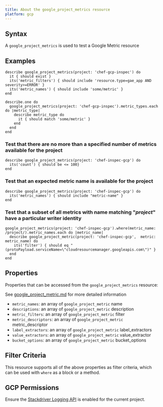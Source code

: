 ```yaml
---
title: About the google_project_metrics resource
platform: gcp
---
```


## Syntax
A `google_project_metrics` is used to test a Google Metric resource

## Examples
```
describe google_project_metrics(project: 'chef-gcp-inspec') do
  it { should exist }
  its('metric_filters') { should include 'resource.type=gae_app AND severity>=ERROR' }
  its('metric_names') { should include 'some/metric' }
end

describe.one do
  google_project_metrics(project: 'chef-gcp-inspec').metric_types.each do |metric_type|
    describe metric_type do
      it { should match 'some/metric' }
    end
  end
end
```

### Test that there are no more than a specified number of metrics available for the project

    describe google_project_metrics(project: 'chef-inspec-gcp') do
      its('count') { should be <= 100}
    end

### Test that an expected metric name is available for the project

    describe google_project_metrics(project: 'chef-inspec-gcp') do
      its('metric_names') { should include "metric-name" }
    end

### Test that a subset of all metrics with name matching "*project*" have a particular writer identity 

    google_project_metrics(project: 'chef-inspec-gcp').where(metric_name: /project/).metric_names.each do |metric_name|
      describe google_project_metric(project: 'chef-inspec-gcp',  metric: metric_name) do
        its('filter') { should eq "(protoPayload.serviceName=\"cloudresourcemanager.googleapis.com\")" }
      end
    end

## Properties
Properties that can be accessed from the `google_project_metrics` resource:

See [google_project_metric.md](google_project_metric.md) for more detailed information
  * `metric_names`: an array of `google_project_metric` name
  * `descriptions`: an array of `google_project_metric` description
  * `metric_filters`: an array of `google_project_metric` filter
  * `metric_descriptors`: an array of `google_project_metric` metric_descriptor
  * `label_extractors`: an array of `google_project_metric` label_extractors
  * `value_extractors`: an array of `google_project_metric` value_extractor
  * `bucket_options`: an array of `google_project_metric` bucket_options

## Filter Criteria
This resource supports all of the above properties as filter criteria, which can be used
with `where` as a block or a method.

## GCP Permissions

Ensure the [Stackdriver Logging API](https://console.cloud.google.com/apis/library/logging.googleapis.com/) is enabled for the current project.
